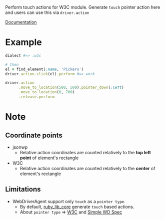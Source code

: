 Perform touch actions for W3C module. Generate `touch` pointer action here and users can use this via `driver.action`

[Documentation](http://www.rubydoc.info/github/appium/ruby_lib_core/Appium%2FCore%2FBase%2FCoreBridgeW3C:action)

# Example

```ruby
dialect #=> :w3c

# then
el = find_element(:name, 'Pickers')
driver.action.click(el).perform #=> work

driver.action
      .move_to_location(500, 500).pointer_down(:left)
      .move_to_location(0, 700)
      .release.perform
```

# Note
## Coordinate points
- jsonwp
    - Relative action coordinates are counted relatively to the **top left point** of element's rectangle
- W3C
    - Relative action coordinates are counted relatively to the **center** of element's rectangle

## Limitations
- WebDriverAgent support only `touch` as a `pointer type`.
    - By default, [ruby_lib_core](https://github.com/appium/ruby_lib_core/blob/ab5d7c5ed31f318a9395e5aeafe1d0d655d3cff4/lib/appium_lib_core/common/base/w3c_bridge.rb#L26) generate `touch` based actions.
    - About `pointer type` => [W3C](https://www.w3.org/TR/webdriver/#perform-actions) and [Simple WD Spec](https://github.com/jlipps/simple-wd-spec#perform-actions) 
